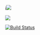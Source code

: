 i<a href="https://codeclimate.com/github/Estevenson1994/Clothes-Store/maintainability"><img src="https://api.codeclimate.com/v1/badges/0b3432a46598e00c3572/maintainability" /></a>

<a href="https://codeclimate.com/github/Estevenson1994/Clothes-Store/test_coverage"><img src="https://api.codeclimate.com/v1/badges/0b3432a46598e00c3572/test_coverage" /></a>

[![Build Status](https://travis-ci.org/Estevenson1994/Clothes-Store.svg?branch=master)](https://travis-ci.org/Estevenson1994/Clothes-Store)